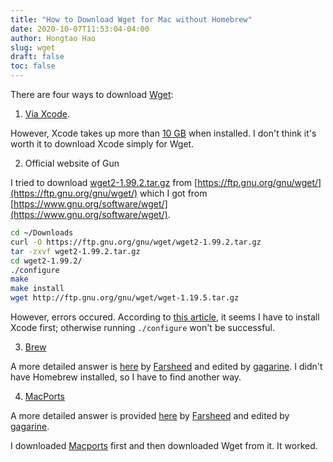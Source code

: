 ```yaml
---
title: "How to Download Wget for Mac without Homebrew"
date: 2020-10-07T11:53:04-04:00
author: Hongtao Hao
slug: wget
draft: false
toc: false
---
```


There are four ways to download [Wget](https://www.gnu.org/software/wget/):

1. [Via Xcode](https://www.fossmint.com/install-and-use-wget-on-mac/). 

However, Xcode takes up more than [10 GB](https://www.hackingwithswift.com/articles/18/how-to-make-xcode-take-up-less-space) when installed. I don't think it's worth it to download Xcode simply for Wget. 

2. Official website of Gun

I tried to download [wget2-1.99.2.tar.gz](https://ftp.gnu.org/gnu/wget/wget2-1.99.2.tar.gz) from [https://ftp.gnu.org/gnu/wget/](https://ftp.gnu.org/gnu/wget/) which I got from [https://www.gnu.org/software/wget/](https://www.gnu.org/software/wget/). 

```bash
cd ~/Downloads
curl -O https://ftp.gnu.org/gnu/wget/wget2-1.99.2.tar.gz
tar -zxvf wget2-1.99.2.tar.gz
cd wget2-1.99.2/
./configure
make
make install
wget http://ftp.gnu.org/gnu/wget/wget-1.19.5.tar.gz
```

However, errors occured. According to [this article](https://www.fossmint.com/install-and-use-wget-on-mac/), it seems I have to install Xcode first; otherwise running `./configure` won't be successful.

3. [Brew](https://stackoverflow.com/a/33902055)

A more detailed answer is [here](https://stackoverflow.com/a/33902055) by [Farsheed](https://stackoverflow.com/users/895659/farsheed) and edited by [gagarine](https://stackoverflow.com/users/382177/gagarine). I didn't have Homebrew installed, so I have to find another way. 

4. [MacPorts](https://stackoverflow.com/a/33902055)

A more detailed answer is provided [here](https://stackoverflow.com/a/33902055) by [Farsheed](https://stackoverflow.com/users/895659/farsheed) and edited by [gagarine](https://stackoverflow.com/users/382177/gagarine).

I downloaded [Macports](https://www.macports.org/install.php) first and then downloaded Wget from it. It worked. 

